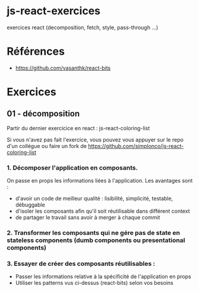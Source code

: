 # js-react-exercices
exercices react (decomposition, fetch, style, pass-through ...)

# Références

* https://github.com/vasanthk/react-bits

# Exercices

## 01 - décomposition 

Partir du dernier exercicice en react : js-react-coloring-list

Si vous n'avez pas fait l'exercice, vous pouvez vous appuyer sur le repo d'un collégue ou faire un fork de https://github.com/simplonco/js-react-coloring-list

### 1. Décomposer l'application en composants. 

On passe en props les informations liées à l'application. Les avantages sont :

  * d'avoir un code de meilleur qualité : lisibilité, simplicité, testable, débuggable
  * d'isoler les composants afin qu'il soit réutilisable dans différent context
  * de partager le travail sans avoir à merger à chaque commit
  
### 2. Transformer les composants qui ne gére pas de state en stateless components (dumb components ou presentational components)

### 3. Essayer de créer des composants réutilisables :

  * Passer les informations relative à la spécificité de l'application en props 
  * Utiliser les patterns vus ci-dessus (react-bits) selon vos besoins

